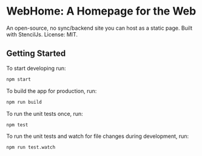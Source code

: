 # WebHome: A Homepage for the Web

An open-source, no sync/backend site you can host as a static page.
Built with StencilJs.
License: MIT.

## Getting Started

To start developing run:

```bash
npm start
```

To build the app for production, run:

```bash
npm run build
```

To run the unit tests once, run:

```
npm test
```

To run the unit tests and watch for file changes during development, run:

```
npm run test.watch
```
